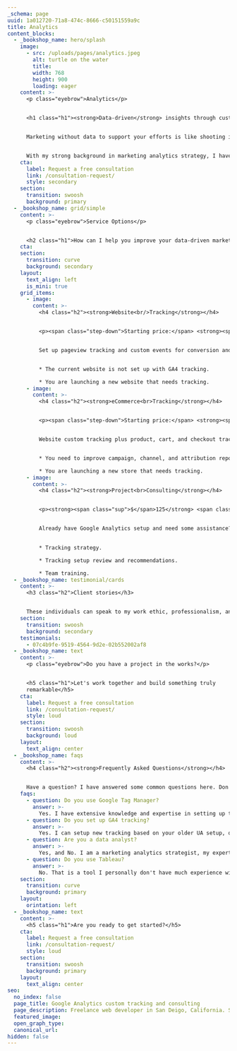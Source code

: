 ```yaml
---
_schema: page
uuid: 1a012720-71a8-474c-8666-c50151559a9c
title: Analytics
content_blocks:
  - _bookshop_name: hero/splash
    image:
      - src: /uploads/pages/analytics.jpeg
        alt: turtle on the water
        title:
        width: 768
        height: 900
        loading: eager
    content: >-
      <p class="eyebrow">Analytics</p>


      <h1 class="h1"><strong>Data-driven</strong> insights through custom tracking in Google Analytics to inform your <strong>marketing strategy</strong></h1>


      Marketing without data to support your efforts is like shooting in the dark. Without the ability to understand and analyze the data, you may be throwing your resources away. Data-driven insights are essential for informed and effective marketing.


      With my strong background in marketing analytics strategy, I have a demonstrated ability to effectively plan, set up, and manage Analytics for businesses and organizations of all sizes.
    cta:
      label: Request a free consultation
      link: /consultation-request/
      style: secondary
    section:
      transition: swoosh
      background: primary
  - _bookshop_name: grid/simple
    content: >-
      <p class="eyebrow">Service Options</p>


      <h2 class="h1">How can I help you improve your data-driven marketing strategy?</h2>
    cta:
    section:
      transition: curve
      background: secondary
    layout:
      text_align: left
      is_mini: true
    grid_items:
      - image:
        content: >-
          <h4 class="h2"><strong>Website<br/>Tracking</strong></h4>


          <p><span class="step-down">Starting price:</span> <strong><span class="sup">$</span>2,500</strong> <span class="step-down">USD</span></p>


          Set up pageview tracking and custom events for conversion and goal tracking.


          * The current website is not set up with GA4 tracking.

          * You are launching a new website that needs tracking.
      - image:
        content: >-
          <h4 class="h2"><strong>eCommerce<br>Tracking</strong></h4>


          <p><span class="step-down">Starting price:</span> <strong><span class="sup">$</span>5,000</strong> <span class="step-down">USD</span></p>


          Website custom tracking plus product, cart, and checkout tracking.


          * You need to improve campaign, channel, and attribution reports.

          * You are launching a new store that needs tracking.
      - image:
        content: >-
          <h4 class="h2"><strong>Project<br>Consulting</strong></h4>


          <p><strong><span class="sup">$</span>125</strong> <span class="step-down">USD per hour.</span></p>


          Already have Google Analytics setup and need some assistance?

          
          * Tracking strategy.

          * Tracking setup review and recommendations.

          * Team training.
  - _bookshop_name: testimonial/cards
    content: >-
      <h3 class="h2">Client stories</h3>


      These individuals can speak to my work ethic, professionalism, and ability to deliver high-quality results consistently.
    section:
      transition: swoosh
      background: secondary
    testimonials:
      - 07c4b9fe-9519-4564-9d2e-02b552002af8
  - _bookshop_name: text
    content: >-
      <p class="eyebrow">Do you have a project in the works?</p>


      <h5 class="h1">Let's work together and build something truly
      remarkable</h5>
    cta:
      label: Request a free consultation
      link: /consultation-request/
      style: loud
    section:
      transition: swoosh
      background: loud
    layout:
      text_align: center
  - _bookshop_name: faqs
    content: >-
      <h4 class="h2"><strong>Frequently Asked Questions</strong></h4>


      Have a question? I have answered some common questions here. Don't see an answer to your question? [Ask me here](/contact/).
    faqs:
      - question: Do you use Google Tag Manager?
        answer: >-
          Yes. I have extensive knowledge and expertise in setting up tracking on websites of all sizes, including high-traffic sites, with GTM. I am highly proficient in using GTM and utilizing the data layer in websites and apps to implement custom tracking solutions.
      - question: Do you set up GA4 tracking?
        answer: >-
          Yes. I can setup new tracking based on your older UA setup, or I can start from scratch by building a new tracking strategy.
      - question: Are you a data analyst?
        answer: >-
          Yes, and No. I am a marketing analytics strategist, my expertise is in tracking strategies and implementing them. As a data analyst, my skills are primarily focused on conversion metrics, attribution, and traffic channels. For more in-depth analysis of data sets outside of Google Analytics, I refer to my network of Business Intelligence experts and data scientists.
      - question: Do you use Tableau?
        answer: >-
          No. That is a tool I personally don't have much experience with, but refer to my network of Business Intelligence experts and data scientists.
    section:
      transition: curve
      background: primary
    layout:
      orintation: left
  - _bookshop_name: text
    content: >-
      <h5 class="h1">Are you ready to get started?</h5>
    cta:
      label: Request a free consultation
      link: /consultation-request/
      style: loud
    section:
      transition: swoosh
      background: primary
    layout:
      text_align: center
seo:
  no_index: false
  page_title: Google Analytics custom tracking and consulting
  page_description: Freelance web developer in San Deigo, California. Services include custom tracking plan strategy and development, e-commerce tracking, and website audit and consulting.
  featured_image:
  open_graph_type:
  canonical_url:
hidden: false
---
```

